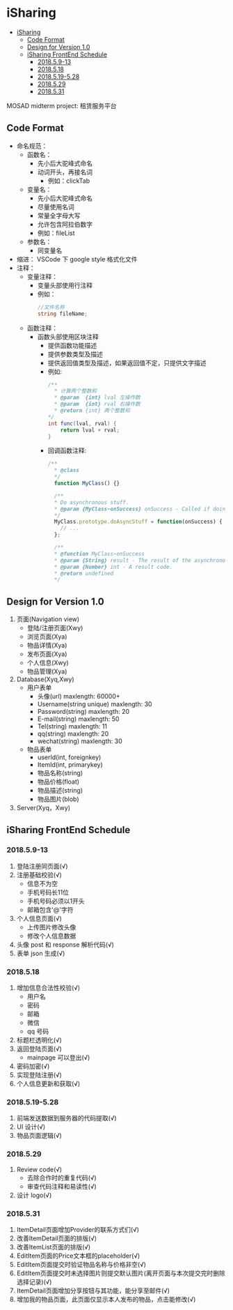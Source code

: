# iSharing

<!-- TOC -->

- [iSharing](#isharing)
  - [Code Format](#code-format)
  - [Design for Version 1.0](#design-for-version-10)
  - [iSharing FrontEnd Schedule](#isharing-frontend-schedule)
    - [2018.5.9-13](#201859-13)
    - [2018.5.18](#2018518)
    - [2018.5.19-5.28](#2018519-528)
    - [2018.5.29](#2018529)
    - [2018.5.31](#2018531)

<!-- /TOC -->

MOSAD midterm project: 租赁服务平台

## Code Format

- 命名规范：
  - 函数名：
    - 先小后大驼峰式命名
    - 动词开头，再接名词
      - 例如：clickTab
  - 变量名：
    - 先小后大驼峰式命名
    - 尽量使用名词
    - 常量全字母大写
    - 允许包含阿拉伯数字
    - 例如：fileList
  - 参数名：
    - 同变量名
- 缩进：
    VSCode 下 google style 格式化文件
- 注释：
  - 变量注释：
    - 变量头部使用行注释
    - 例如：
      ```cs
      //文件名称
      string fileName;
      ```
  - 函数注释：
    - 函数头部使用区块注释
      - 提供函数功能描述
      - 提供参数类型及描述
      - 提供返回值类型及描述，如果返回值不定，只提供文字描述
      - 例如:
        ```cs
        /**
          * 计算两个整数和
          * @param  {int} lval 左操作数
          * @param  {int} rval 右操作数
          * @return {int} 两个整数和
        */
        int func(lval, rval) {
            return lval + rval;
        }
        ```
      - 回调函数注释:
        ```js
        /**
          * @class
          */
          function MyClass() {}

          /**
          * Do asynchronous stuff.
          * @param {MyClass~onSuccess} onSuccess - Called if doing asynchronous stuff succeeds.
          */
          MyClass.prototype.doAsyncStuff = function(onSuccess) {
            // ...
          };

          /**
          * @function MyClass~onSuccess
          * @param {String} result - The result of the asynchronous process.
          * @param {Number} int - A result code.
          * @return undefined
          */
        ```

## Design for Version 1.0

1. 页面(Navigation view)
    - 登陆/注册页面(Xwy)
    - 浏览页面(Xya)
    - 物品详情(Xya)
    - 发布页面(Xya)
    - 个人信息(Xwy)
    - 物品管理(Xya)
1. Database(Xyq,Xwy)
    - 用户表单
        - 头像(url) maxlength: 60000+
        - Username(string unique) maxlength: 30
        - Password(string) maxlength: 20
        - E-mail(string) maxlength: 50
        - Tel(string) maxlength: 11
        - qq(string) maxlength: 20
        - wechat(string) maxlength: 30 
    - 物品表单
        - userId(int, foreignkey)
        - ItemId(int, primarykey)
        - 物品名称(string)
        - 物品价格(float)
        - 物品描述(string)
        - 物品图片(blob)
1. Server(Xyq，Xwy)

## iSharing FrontEnd Schedule

### 2018.5.9-13

1. 登陆注册同页面(√)
1. 注册基础校验(√)
    - 信息不为空
    - 手机号码长11位
    - 手机号码必须以1开头
    - 邮箱包含'@'字符
1. 个人信息页面(√)
    - 上传图片修改头像
    - 修改个人信息数据
1. 头像 post 和 response 解析代码(√)
1. 表单 json 生成(√)

### 2018.5.18

1. 增加信息合法性校验(√)
    - 用户名
    - 密码
    - 邮箱
    - 微信
    - qq 号码
1. 标题栏透明化(√)
1. 返回登陆页面(√)
    - mainpage 可以登出(√)
1. 密码加密(√)
1. 实现登陆注册(√)
1. 个人信息更新和获取(√)

### 2018.5.19-5.28

1. 前端发送数据到服务器的代码提取(√)
1. UI 设计(√)
1. 物品页面逻辑(√)

### 2018.5.29

1. Review code(√)
    - 去除合作时的重复代码(√)
    - 审查代码注释和易读性(√)
1. 设计 logo(√)

### 2018.5.31

1. ItemDetail页面增加Provider的联系方式们(√)
2. 改善ItemDetail页面的排版(√)
3. 改善ItemList页面的排版(√)
4. EditItem页面的Price文本框的placeholder(√)
5. EditItem页面提交时验证物品名称与价格非空(√)
6. EditItem页面提交时未选择图片则提交默认图片(离开页面与本次提交完时删除选择记录)(√)
7. ItemDetail页面增加分享按钮与其功能，能分享至邮件(√)
8. 增加我的物品页面，此页面仅显示本人发布的物品，点击能修改(√)